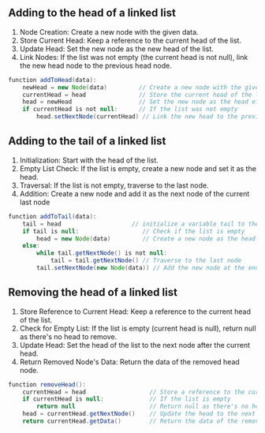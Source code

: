 ## Adding to the head of a linked list
1. Node Creation: Create a new node with the given data.
2. Store Current Head: Keep a reference to the current head of the list.
3. Update Head: Set the new node as the new head of the list.
4. Link Nodes: If the list was not empty (the current head is not null), link the new head node to the previous head node.
```java
function addToHead(data):
    newHead = new Node(data)         // Create a new node with the given data
    currentHead = head               // Store the current head of the list
    head = newHead                   // Set the new node as the head of the list
    if currentHead is not null:      // If the list was not empty
        head.setNextNode(currentHead) // Link the new head to the previous head
```

## Adding to the tail of a linked list
1. Initialization: Start with the head of the list.
2. Empty List Check: If the list is empty, create a new node and set it as the head.
3. Traversal: If the list is not empty, traverse to the last node.
4. Addition: Create a new node and add it as the next node of the current last node
```java
function addToTail(data):
    tail = head                    // initialize a variable tail to the head
    if tail is null:                  // Check if the list is empty
        head = new Node(data)         // Create a new node as the head
    else:
        while tail.getNextNode() is not null:
            tail = tail.getNextNode() // Traverse to the last node
        tail.setNextNode(new Node(data)) // Add the new node at the end
```

## Removing the head of a linked list
1. Store Reference to Current Head: Keep a reference to the current head of the list.
2. Check for Empty List: If the list is empty (current head is null), return null as there's no head to remove.
3. Update Head: Set the head of the list to the next node after the current head.
4. Return Removed Node's Data: Return the data of the removed head node.
```java
function removeHead():
    currentHead = head                  // Store a reference to the current head node
    if currentHead is null:             // If the list is empty
        return null                     // Return null as there's no head to remove
    head = currentHead.getNextNode()    // Update the head to the next node
    return currentHead.getData()        // Return the data of the removed head node
```